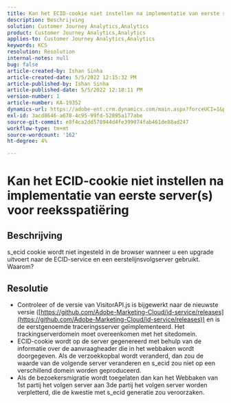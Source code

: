 ```yaml
---
title: Kan het ECID-cookie niet instellen na implementatie van eerste server(s) voor reeksspatiëring
description: Beschrijving
solution: Customer Journey Analytics,Analytics
product: Customer Journey Analytics,Analytics
applies-to: Customer Journey Analytics,Analytics
keywords: KCS
resolution: Resolution
internal-notes: null
bug: false
article-created-by: Ishan Sinha
article-created-date: 5/5/2022 12:15:32 PM
article-published-by: Ishan Sinha
article-published-date: 5/5/2022 12:18:11 PM
version-number: 1
article-number: KA-19352
dynamics-url: https://adobe-ent.crm.dynamics.com/main.aspx?forceUCI=1&pagetype=entityrecord&etn=knowledgearticle&id=6441c40a-6dcc-ec11-a7b5-6045bd00db25
exl-id: 3acd8646-a678-4c95-99fd-52895a177abe
source-git-commit: e8f4ca2dd578944d4fe399074fab461de88ad247
workflow-type: tm+mt
source-wordcount: '162'
ht-degree: 4%

---
```


# Kan het ECID-cookie niet instellen na implementatie van eerste server(s) voor reeksspatiëring

## Beschrijving

s_ecid cookie wordt niet ingesteld in de browser wanneer u een upgrade uitvoert naar de ECID-service en een eerstelijnsvolgserver gebruikt. Waarom?

## Resolutie


- Controleer of de versie van VisitorAPI.js is bijgewerkt naar de nieuwste versie ([https://github.com/Adobe-Marketing-Cloud/id-service/releases](https://github.com/Adobe-Marketing-Cloud/id-service/releases)) en is de eerstgenoemde traceringsserver geïmplementeerd. Het trackingserverdomein moet overeenkomen met het sitedomein.
- ECID-cookie wordt op de server gegenereerd met behulp van de informatie over de aanvraagheader die in het webbaken wordt doorgegeven. Als de verzoekkopbal wordt veranderd, dan zou de waarde van de volgende server veranderen en s_ecid zou niet op een verschillend domein worden geproduceerd.
- Als de bezoekersmigratie wordt toegelaten dan kan het Webbaken van 1st partij het volgen server aan 3de partij het volgen server worden verpletterd, die de kwestie met s_ecid generatie zou veroorzaken.

